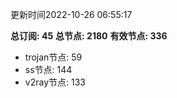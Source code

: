 更新时间2022-10-26 06:55:17

**总订阅: 45**
**总节点: 2180**
**有效节点: 336**
- trojan节点: 59
- ss节点: 144
- v2ray节点: 133
